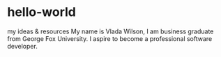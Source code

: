 # hello-world
my ideas &amp; resources
My name is Vlada Wilson, I am business graduate from George Fox University. I aspire to become a professional software developer. 
